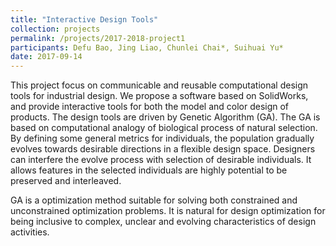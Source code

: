 ```yaml
---
title: "Interactive Design Tools"
collection: projects
permalink: /projects/2017-2018-project1
participants: Defu Bao, Jing Liao, Chunlei Chai*, Suihuai Yu*
date: 2017-09-14
---
```


This project focus on communicable and reusable computational design tools for industrial design. We propose a software based on SolidWorks, and provide interactive tools for both the model and color design of products. The design tools are driven by Genetic Algorithm (GA). The GA is based on computational analogy of biological process of natural selection. By defining some general metrics for individuals, the population gradually evolves towards desirable directions in a flexible design space. Designers can interfere the evolve process with selection of desirable individuals. It allows features in the selected individuals are highly potential to be preserved and interleaved.

GA is a optimization method suitable for solving both constrained and unconstrained optimization problems. It is natural for design optimization for being inclusive to complex, unclear and evolving characteristics of design activities. 
